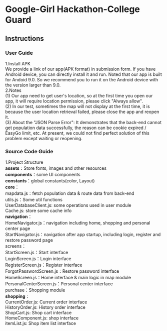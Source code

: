 # Google-Girl Hackathon-College Guard


## Instructions
### User Guide
1.Install APK  
We provide a link of our app(APK format) in submission form. If you have Android device, you can directly install it and run. Noted that our app is built for Andoid 9.0. So we recommend you to run it on the Android device with the version larger than 9.0.  
2.Notes  
(1) Our app need to get user's location, so at the first time you open our app, it will require location permission, please click "Always allow".   
(2) In our test, sometimes the map will not display at the first time, it is because the user location retrieval failed, please close the app and reopen it.  
(3) About the "JSON Parse Error": It demonstrates that the back-end cannot get population data successfully, the reason can be cookie expired / EasyGo limit, etc. At present, we could not find perfect solution of this problem except waiting or reopening.  

### Source Code Guide
1.Project Structure  
**assets**：Store fonts, images and other resources  
**components**：some UI components  
**constants**：global constants(color, Layout)  
**core**：  
	mapdata.js：fetch population data & route data from back-end  
	utils.js：Some util functions  
	UserDatabaseClient.js: some operations used in user module  
	Cache.js: store some cache info  
**navigation**：  
	HomeNavigator.js：navigation including home, shopping and personal center page  
	StartNavigator.js：navigation after app startup, including login, register and restore password page  
	screens：  
	StartScreen.js：Start interface  
	LoginScreen.js：Login interface  
	RegisterScreen.js：Register interface  
	ForgotPasswordScreen.js：Restore password interface  
	HomeScreen.js：Home interface & main logic in map module  
	PersonalCenterScreen.js：Personal center interface  
	purchase：Shopping module  
**shopping**：    
	CurrentOrder.js: Current order interface  
	HistoryOrder.js: History order interface  
	ShopCart.js: Shop cart interface  
	HomeComponent.js: shop interface  
	itemList.js: Shop item list interface  


